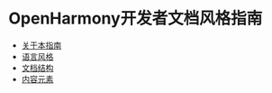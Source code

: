 # OpenHarmony开发者文档风格指南

- [关于本指南](style-guide-overview.md)
- [语言风格](style-guide-language-style.md)
- [文档结构](style-guide-document-structure.md)
- [内容元素](style-guide-content-elements.md)
